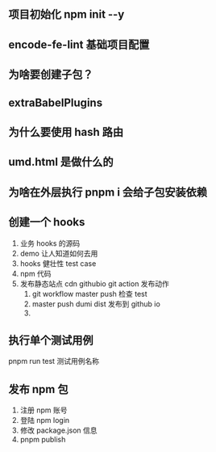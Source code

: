 ## 项目初始化 npm init --y

## encode-fe-lint 基础项目配置

## 为啥要创建子包？

## extraBabelPlugins

## 为什么要使用 hash 路由

## umd.html 是做什么的

## 为啥在外层执行 pnpm i 会给子包安装依赖

## 创建一个 hooks

1. 业务 hooks 的源码
2. demo 让人知道如何去用
3. hooks 健壮性 test case
4. npm 代码
5. 发布静态站点 cdn githubio git action 发布动作
   1. git workflow master push 检查 test
   2. master push dumi dist 发布到 github io
   3.

## 执行单个测试用例

pnpm run test 测试用例名称

## 发布 npm 包

1. 注册 npm 账号
2. 登陆 npm login
3. 修改 package.json 信息
4. pnpm publish
